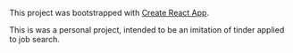 This project was bootstrapped with [Create React App](https://github.com/facebook/create-react-app).

This is was a personal project, intended to be an imitation of tinder applied to job search. 